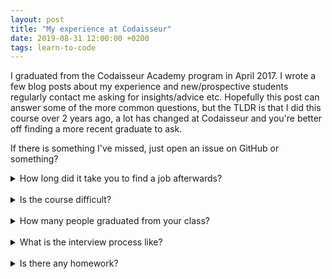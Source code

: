 ```yaml
---
layout: post
title: "My experience at Codaisseur"
date: 2019-08-31 12:00:00 +0200
tags: learn-to-code
---
```


I graduated from the Codaisseur Academy program in April 2017. I wrote a few blog posts about my experience and new/prospective students regularly contact me asking for insights/advice etc. Hopefully this post can answer some of the more common questions, but the TLDR is that I did this course over 2 years ago, a lot has changed at Codaisseur and you're better off finding a more recent graduate to ask.

If there is something I've missed, just open an issue on GitHub or something?

<!--more-->

<details>
<summary>How long did it take you to find a job afterwards?</summary>
My first employer post-Codaisseur attended my graduation/demo night and approached me after my presentation. We went for lunch, I met the team and was made an offer. I started at the beginning of June, so all in all it took about a month to start the new job.
</details>
<br/>
<details>
<summary>Is the course difficult?</summary>
I had been teaching myself to code (Javascript) for around 18 months before starting Codaisseur and I did not find the course particularly challenging (though it is a hell of a lot of work).

My experience is not typical – most people I know who have taken the course since have struggled more with the intensity and number of new concepts being introduced.

</details>
<br/>
<details>
<summary>How many people graduated from your class?</summary>
We started with around 22 in the Academy and I think around 13 graduated.
</details>
<br/>
<details>
<summary>What is the interview process like?</summary>
When I studied at Codaisseur over 2 years ago I had to do a multiple choice Ruby quiz and a multiple choice Logic test. This was followed up by a short chat about my motivation for wanting to take the course.

At the time of writing, Codaisseur no longer teaches Ruby so the interview process is naturally very different. Try and track down a more recent student to find out more about it.

</details>
<br/>
<details>
<summary>Is there any homework?</summary>
It is quite normal to have homework that needs to be completed on a Saturday so you have Sundays free to do something other than coding.
</details>
